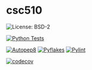 # csc510
![License: BSD-2](https://img.shields.io/badge/license-BSD--2-blue)

[![Python Tests](https://github.com/csc-510-naga-youbin-Aboli/csc510/actions/workflows/python-tests.yml/badge.svg)](https://github.com/csc-510-naga-youbin-Aboli/csc510/actions/workflows/python-tests.yml)

[![Autopep8](https://github.com/csc-510-naga-youbin-Aboli/csc510/actions/workflows/static_analysis.yml/badge.svg?branch=main&event=push&job=autopep8)](https://github.com/csc-510-naga-youbin-Aboli/csc510/actions/workflows/static_analysis.yml)
[![Pyflakes](https://github.com/csc-510-naga-youbin-Aboli/csc510/actions/workflows/static_analysis.yml/badge.svg?branch=main&event=push&job=pyflakes)](https://github.com/csc-510-naga-youbin-Aboli/csc510/actions/workflows/static_analysis.yml)
[![Pylint](https://github.com/csc-510-naga-youbin-Aboli/csc510/actions/workflows/static_analysis.yml/badge.svg?branch=main&event=push&job=pylint)](https://github.com/csc-510-naga-youbin-Aboli/csc510/actions/workflows/static_analysis.yml)

[![codecov](https://codecov.io/gh/csc-510-naga-youbin-Aboli/csc510/branch/main/graph/badge.svg)](https://codecov.io/gh/csc-510-naga-youbin-Aboli/csc510)